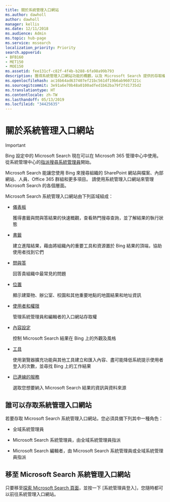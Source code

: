 ```yaml
---
title: 關於系統管理入口網站
ms.author: dawholl
author: dawholl
manager: kellis
ms.date: 12/11/2018
ms.audience: Admin
ms.topic: hub-page
ms.service: mssearch
localization_priority: Priority
search.appverid:
- BFB160
- MET150
- MOE150
ms.assetid: fee131cf-c82f-4f4b-b288-6fa98a99b793
description: 獲得系統管理入口網站功能的概觀，以及 Microsoft Search 提供的存取權限
ms.openlocfilehash: ac16b64ad637407ef21bc561df19b6ab9607321c
ms.sourcegitcommit: 3e91a6e70b48a0100adfed1b62ba79f2fd1735d2
ms.translationtype: HT
ms.contentlocale: zh-TW
ms.lasthandoff: 05/13/2019
ms.locfileid: "34425635"
---
```

# <a name="about-the-admin-portal"></a>關於系統管理入口網站

> [!IMPORTANT]
> Bing 設定中的 Microsoft Search 現在可以在 Microsoft 365 管理中心中使用。 從系統管理中心的[指派搜尋系統管理員](https://docs.microsoft.com/zh-TW/microsoftsearch/setup-microsoft-search#step-2-assign-search-admin-and-search-editor)開始。

    
Microsoft Search 能讓您使用 Bing 來搜尋組織的 SharePoint 網站與檔案、內部網站、人員、Office 365 群組和更多項目。 請使用系統管理入口網站來管理 Microsoft Search 的各個層面。
  
Microsoft Search 系統管理入口網站由下列區域組成：
  
- [儀表板](get-insights.md)
    
    獲得書籤與問與答結果的快速概觀，查看熱門搜尋查詢，並了解結果的執行狀態
    
- [書籤](create-and-manage-bookmarks.md)
    
    建立進階結果，藉由將組織內的重要工具和資源置於 Bing 結果的頂端，協助使用者找到它們
    
- [問與答](create-and-manage-qas.md)
    
    回答貴組織中最常見的問題
    
- [位置](add-a-location.md)
    
    顯示建築物、辦公室、校園和其他重要地點的地圖結果和地址資訊
    
- [使用者和權限](add-users.md)
    
    管理系統管理員和編輯者的入口網站存取權
    
- [內容設定](content-settings.md)
    
    控制 Microsoft Search 結果在 Bing 上的外觀及風格
    
- [工具](admin-portal-tools.md)
    
    使用瀏覽器擴充功能與其他工具建立和匯入內容、盡可能降低系統提示使用者登入的次數，並尋找 Bing 上的工作結果
    
- [已連線的服務](connected-services.md)
    
    選取您想要納入 Microsoft Search 結果的資訊與資料來源
    
## <a name="who-can-access-the-admin-portal"></a>誰可以存取系統管理入口網站

若要存取 Microsoft Search 系統管理入口網站，您必須具備下列其中一種角色：
  
- 全域系統管理員
    
- Microsoft Search 系統管理員，由全域系統管理員指派
    
- Microsoft Search 編輯者，由 Microsoft Search 系統管理員或全域系統管理員指派
    
## <a name="go-to-the-microsoft-search-admin-portal"></a>移至 Microsoft Search 系統管理入口網站

只要移至[探索 Microsoft Search 頁面](https://www.bing.com/business/explore)，並按一下 [系統管理員登入]，您隨時都可以前往系統管理入口網站。 